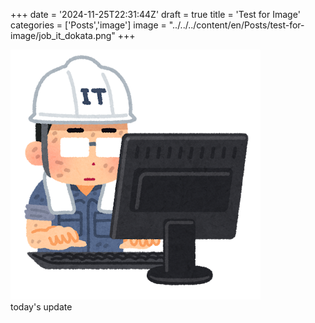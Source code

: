 +++
date = '2024-11-25T22:31:44Z'
draft = true
title = 'Test for Image'
categories = ['Posts','image'] 
image = "../../../content/en/Posts/test-for-image/job_it_dokata.png"
+++

![IT土方](../../../en/Posts/test-for-image/job_it_dokata.png)   
today's update   